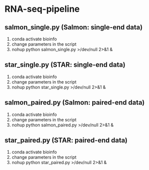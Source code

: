 # RNA-seq-pipeline
## salmon_single.py (Salmon: single-end data)
1. conda activate bioinfo
2. change parameters in the script
3. nohup python salmon_single.py >/dev/null 2>&1 & 
## star_single.py (STAR: single-end data)
1. conda activate bioinfo
2. change parameters in the script
3. nohup python star_single.py >/dev/null 2>&1 & 
## salmon_paired.py (Salmon: paired-end data)
1. conda activate bioinfo
2. change parameters in the script
3. nohup python salmon_paired.py >/dev/null 2>&1 & 
## star_paired.py (STAR: paired-end data)
1. conda activate bioinfo
2. change parameters in the script
3. nohup python star_paired.py >/dev/null 2>&1 & 